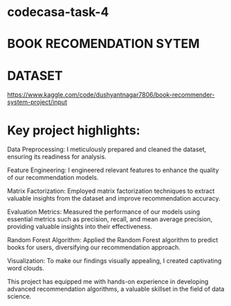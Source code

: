 # codecasa-task-4

# BOOK RECOMENDATION SYTEM 

# DATASET

https://www.kaggle.com/code/dushyantnagar7806/book-recommender-system-project/input

# Key project highlights:

Data Preprocessing: I meticulously prepared and cleaned the dataset, ensuring its readiness for analysis.

Feature Engineering: I engineered relevant features to enhance the quality of our recommendation models.

Matrix Factorization: Employed matrix factorization techniques to extract valuable insights from the dataset and improve recommendation accuracy.

Evaluation Metrics: Measured the performance of our models using essential metrics such as precision, recall, and mean average precision, providing valuable insights into their effectiveness.

Random Forest Algorithm: Applied the Random Forest algorithm to predict books for users, diversifying our recommendation approach.

Visualization: To make our findings visually appealing, I created captivating word clouds.

This project has equipped me with hands-on experience in developing advanced recommendation algorithms, a valuable skillset in the field of data science.
